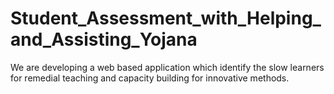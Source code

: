 # Student_Assessment_with_Helping_and_Assisting_Yojana
We are developing a web based application which identify the slow learners for remedial teaching and capacity building for innovative methods.
